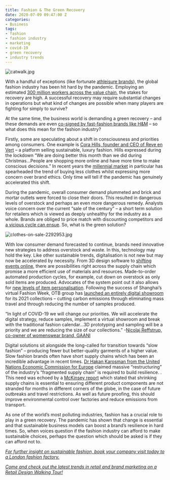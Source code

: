 ```yaml
---
title: Fashion & The Green Recovery
date: 2020-07-09 09:47:00 Z
categories:
- Business
tags:
- fashion
- fashion industry
- marketing
- covid-19
- green recovery
- industry trends
---
```


![catwalk.jpg](/uploads/catwalk.jpg)

With a handful of exceptions (like fortunate [athleisure brands](https://www.wired.com/story/opinion-the-future-of-commerce-belongs-to-the-frictionless/)), the global fashion industry has been hit hard by the pandemic.  Employing an estimated [300 million workers across the value chain](https://www.fibre2fashion.com/news/apparel-news/fashion-industry-employs-300-mn-workers-globally-report-242435-newsdetails.htm), the stakes for recovery are high. A successful recovery may require substantial changes in operations but what kind of changes are possible when many players are fighting for simply to survive?

At the same time, the business world is demanding a green recovery – and these demands are even [co-signed by fast-fashion brands like H&M](https://drive.google.com/file/d/1j54QxE-QjhrEHjGb5LrKsHuDAKvv8LUq/view) – so what does this mean for the fashion industry?

Firstly, some are speculating about a shift in consciousness and priorities among consumers. One example is [Cora Hills, founder and CEO of Reve en Vert](https://www.businessoffashion.com/articles/news-analysis/green-brands-have-a-head-start-on-fashions-post-pandemic-recovery) – a platform selling sustainable, luxury fashion. Hills expressed during the lockdown “We are doing better this month than we did during Christmas…People are shopping more online and have more time to make conscious decisions.” In recent years the [millennial market](https://www.insiderlondon.com/blog/are-you-christmas-shopping-like-a-millenial/) in particular has spearheaded the trend of buying less clothes whilst expressing more concern over brand ethics. Only time will tell if the pandemic has genuinely accelerated this shift.

During the pandemic, overall consumer demand plummeted and brick and mortar outlets were forced to close their doors. This resulted in dangerous levels of overstock and perhaps an even more dangerous remedy. Analysts voice concern over the current “sale of the century” – a short term solution for retailers which is viewed as deeply unhealthy for the industry as a whole. Brands are obliged to price match with discounting competitors and [a vicious cycle can ensue](https://www.drapersonline.com/business-operations/drapers-investigates-the-impact-of-promotions-in-a-pandemic/7040610.article). So, what is the green solution?

![clothes-on-sale-2292953.jpg](/uploads/clothes-on-sale-2292953.jpg)

With low consumer demand forecasted to continue, brands need innovative new strategies to address overstock and waste. In this, technology may hold the key. Like other sustainable trends, digitalisation is not new but may now be accelerated by necessity. From 3D design software to [shifting events online](https://fashionunited.uk/news/fashion/digitised-and-circular-the-future-of-fashion-buying-round-up/2020062449524), there are possibilities right across the supply chain which promise a more efficient use of materials and resources. Made-to-order automated production cycles, for example, cut down on overstock as only sold items are produced. Advocates of the system point out it also allows for [new levels of item personalisation](https://fashionunited.uk/news/fashion/catwalks-trade-fairs-and-fitting-rooms-how-the-fashion-industry-is-going-digital/2020062549537). Following the success of Shanghai’s virtual Fashion Week, OTB group has [launched an entirely digital showroom](https://fashionunited.uk/news/business/otb-launches-hyper-real-digital-showroom/2020062449519) for its 2021 collections – cutting carbon emissions through eliminating mass travel and through reducing the number of samples produced. 

“In light of COVID-19 we will change our priorities. We will accelerate the digital strategy, reduce samples, implement a virtual showroom and break with the traditional fashion calendar…3D prototyping and sampling will be a priority and we are reducing the size of our collections.”
-[Nicolaj Reffstrup, co-owner of womenswear brand, GAANI](https://www.forbes.com/sites/brookerobertsislam/2020/04/21/social-sustainability-overstock-and-greenwashing-how-covid-19-is-changing-the-fashion-industry/#27bd2b9c582d)

Digital solutions sit alongside the long-called for transition towards “slow fashion” – producing fewer but better-quality garments of a higher value. Slow fashion brands often have short supply chains which has been an incredible advantage in recent times. [Dr Hakan Karosman from the United Nations Economic Commission for Europe](https://www.forbes.com/sites/brookerobertsislam/2020/04/21/social-sustainability-overstock-and-greenwashing-how-covid-19-is-changing-the-fashion-industry/#27bd2b9c582d) claimed massive “restructuring” of the industry’s “fragmented supply chain” is required to build resilience. . This need was echoed by a [McKinsey report](https://www.businessoffashion.com/articles/news-analysis/green-brands-have-a-head-start-on-fashions-post-pandemic-recovery) which stated that shrinking supply chains is essential to ensuring different product components are not stranded for months in different corners of the globe, in the case of future outbreaks and travel restrictions. As well as future proofing, this should improve environmental control over factories and reduce emissions from transport.

As one of the world’s most polluting industries, fashion has a crucial role to play in a green recovery. The pandemic has shown that change is essential and that sustainable business models can boost a brand’s resilience in hard times. 
So, when voices question if the fashion industry can afford to make sustainable choices, perhaps the question which should be asked is if they can afford not to. 

[*For further insight on sustainable fashion, book your company visit today to a London fashion factory.*](https://www.insiderlondon.com/london/company-visits/) 

[*Come and check out the latest trends in retail and brand marketing on a Retail Design Walking Tour!*](https://www.insiderlondon.com/london/educational-tours/retail-design/)
